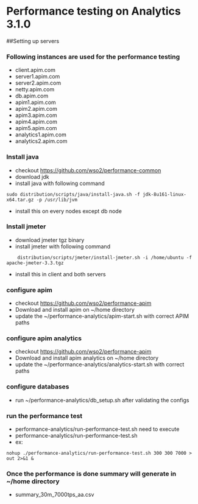 # Performance testing on Analytics 3.1.0

##Setting up servers

### Following instances are used for the performance testing

- client.apim.com 
- server1.apim.com
- server2.apim.com
- netty.apim.com 
- db.apim.com
- apim1.apim.com
- apim2.apim.com
- apim3.apim.com
- apim4.apim.com
- apim5.apim.com
- analytics1.apim.com
- analytics2.apim.com


### Install java
- checkout https://github.com/wso2/performance-common
- download jdk
- install java with following command
``` 
sudo distribution/scripts/java/install-java.sh -f jdk-8u161-linux-x64.tar.gz -p /usr/lib/jvm
```
- install this on every nodes except db node

### Install jmeter 
- download jmeter tgz binary
- install jmeter with following command
```
    distribution/scripts/jmeter/install-jmeter.sh -i /home/ubuntu -f apache-jmeter-3.3.tgz
```
- install this in client and both servers

### configure apim 
- checkout https://github.com/wso2/performance-apim
- Download and install apim on ~/home directory
- update the ~/performance-analytics/apim-start.sh with correct APIM paths

### configure apim analytics
- checkout https://github.com/wso2/performance-apim
- Download and install apim analytics on ~/home directory
- update the ~/performance-analytics/analytics-start.sh with correct paths

### configure databases
- run ~/performance-analytics/db_setup.sh after validating the configs

### run the performance test
- performance-analytics/run-performance-test.sh need to execute  
- performance-analytics/run-performance-test.sh <no of users> <duration in minutes> <expected TPS>
- ex:
```
nohup ./performance-analytics/run-performance-test.sh 300 300 7000 > out 2>&1 & 
```

### Once the performance is done summary will generate in ~/home directory
- summary_30m_7000tps_aa.csv